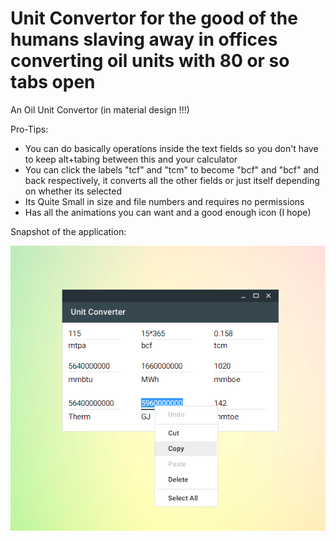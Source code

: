 # Unit Convertor for the good of the humans slaving away in offices converting oil units with 80 or so tabs open
An Oil Unit Convertor (in material design !!!)


Pro-Tips:
  - You can do basically operations inside the text fields so you don't have to keep alt+tabing between this and your calculator
  - You can click the labels "tcf" and "tcm" to become "bcf" and "bcf" and back respectively, it converts all the other fields or just itself depending on whether its selected
  - Its Quite Small in size and file numbers and requires no permissions
  - Has all the animations you can want and a good enough icon (I hope)
  
  
  
  Snapshot of the application: 
  
  
  
  ![alt text](Brief%20Snapshot.png)
